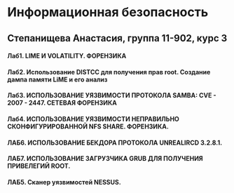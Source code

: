 # Информационная безопасность
## Степанищева Анастасия, группа 11-902, курс 3
#### Лаб1. LIME И VOLATILITY. ФОРЕНЗИКА
#### Лаб2. Использование DISTCC для получения прав root. Создание дампа памяти LiME и его анализ
#### Лаб3. ИСПОЛЬЗОВАНИЕ УЯЗВИМОСТИ ПРОТОКОЛА SAMBA: CVE - 2007 - 2447. СЕТЕВАЯ ФОРЕНЗИКА
#### Лаб4. ИСПОЛЬЗОВАНИЕ УЯЗВИМОСТИ НЕПРАВИЛЬНО СКОНФИГУРИРОВАННОЙ NFS SHARE. ФОРЕНЗИКА.
#### ЛАБ6. ИСПОЛЬЗОВАНИЕ БЕКДОРА ПРОТОКОЛА UNREALIRCD 3.2.8.1.
#### ЛАБ7. ИСПОЛЬЗОВАНИЕ ЗАГРУЗЧИКА GRUB ДЛЯ ПОЛУЧЕНИЯ ПРИВЕЛЕГИЙ ROOT.
#### ЛАБ5. Сканер уязвимостей NESSUS.
